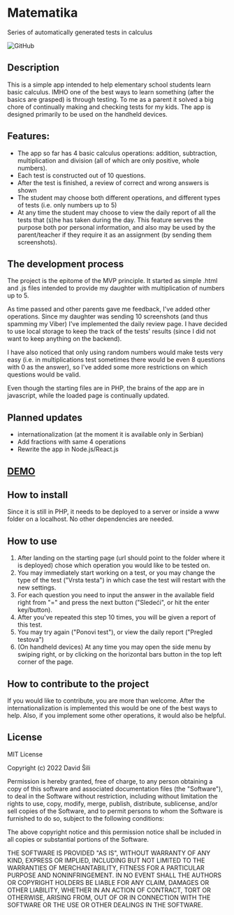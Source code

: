 # Matematika
Series of automatically generated tests in calculus

![GitHub](https://img.shields.io/github/license/DavidSili/matematika)

## Description
This is a simple app intended to help elementary school students learn basic calculus. IMHO one of the best ways to learn something (after the basics are grasped) is through testing. To me as a parent it solved a big chore of continually making and checking tests for my kids. The app is designed primarily to be used on the handheld devices. 

## Features:
- The app so far has 4 basic calculus operations: addition, subtraction, multiplication and division (all of which are only positive, whole numbers).
- Each test is constructed out of 10 questions.
- After the test is finished, a review of correct and wrong answers is shown
- The student may choose both different operations, and different types of tests (i.e. only numbers up to 5)
- At any time the student may choose to view the daily report of all the tests that (s)he has taken during the day. This feature serves the purpose both por personal information, and also may be used by the parent/teacher if they require it as an assignment (by sending them screenshots).

## The development process
The project is the epitome of the MVP principle. It started as simple .html and .js files intended to provide my daughter with multiplication of numbers up to 5.

As time passed and other parents gave me feedback, I've added other operations. Since my daughter was sending 10 screenshots (and thus spamming my Viber) I've implemented the daily review page. I have decided to use local storage to keep the track of the tests' results (since I did not want to keep anything on the backend).

I have also noticed that only using random numbers would make tests very easy (i.e. in multiplications test sometimes there would be even 8 questions with 0 as the answer), so I've added some more restrictions on which questions would be valid.

Even though the starting files are in PHP, the brains of the app are in javascript, while the loaded page is continually updated.

## Planned updates
- internationalization (at the moment it is available only in Serbian)
- Add fractions with same 4 operations
- Rewrite the app in Node.js/React.js

## [DEMO](http://davidsili.com/matematika/)

## How to install
Since it is still in PHP, it needs to be deployed to a server or inside a www folder on a localhost. No other dependencies are needed.

## How to use
1. After landing on the starting page (url should point to the folder where it is deployed) chose which operation you would like to be tested on.
2. You may immediately start working on a test, or you may change the type of the test ("Vrsta testa") in which case the test will restart with the new settings.
3. For each question you need to input the answer in the available field right from "=" and press the next button ("Sledeći", or hit the enter key/button).
4. After you've repeated this step 10 times, you will be given a report of this test.
5. You may try again ("Ponovi test"), or view the daily report ("Pregled testova")
6. (On handheld devices) At any time you may open the side menu by swiping right, or by clicking on the horizontal bars button in the top left corner of the page.

## How to contribute to the project
If you would like to contribute, you are more than welcome. After the internationalization is implemented this would be one of the best ways to help. Also, if you implement some other operations, it would also be helpful.

## License
MIT License

Copyright (c) 2022 David Šili

Permission is hereby granted, free of charge, to any person obtaining a copy
of this software and associated documentation files (the "Software"), to deal
in the Software without restriction, including without limitation the rights
to use, copy, modify, merge, publish, distribute, sublicense, and/or sell
copies of the Software, and to permit persons to whom the Software is
furnished to do so, subject to the following conditions:

The above copyright notice and this permission notice shall be included in all
copies or substantial portions of the Software.

THE SOFTWARE IS PROVIDED "AS IS", WITHOUT WARRANTY OF ANY KIND, EXPRESS OR
IMPLIED, INCLUDING BUT NOT LIMITED TO THE WARRANTIES OF MERCHANTABILITY,
FITNESS FOR A PARTICULAR PURPOSE AND NONINFRINGEMENT. IN NO EVENT SHALL THE
AUTHORS OR COPYRIGHT HOLDERS BE LIABLE FOR ANY CLAIM, DAMAGES OR OTHER
LIABILITY, WHETHER IN AN ACTION OF CONTRACT, TORT OR OTHERWISE, ARISING FROM,
OUT OF OR IN CONNECTION WITH THE SOFTWARE OR THE USE OR OTHER DEALINGS IN THE
SOFTWARE.